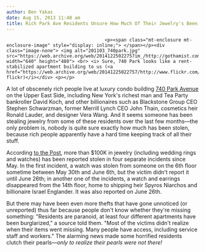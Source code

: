 ```yaml
---
author: Ben Yakas
date: Aug 15, 2013 11:40 am
title: Rich Park Ave Residents Unsure How Much Of Their Jewelry's Been Stolen
---
```


	
										<p><span class="mt-enclosure mt-enclosure-image" style="display: inline;"> </span></p><div class="image-none"> <img alt="201103_740park.jpg" src="https://web.archive.org/web/20141225022757im_/http://gothamist.com/attachments/garth/201103_740park.jpg" width="640" height="480"> <br> <i> Sure, 740 Park looks like a rent-stabilized apartment building to us (<a href="https://web.archive.org/web/20141225022757/http://www.flickr.com/photos/yujie/990984905/">yujie</a>&apos;s flickr)</i></div> <p></p>

<p>A lot of obscenely rich people live at luxury condo building <a href="https://web.archive.org/web/20141225022757/http://gothamist.com/2011/03/21/luxury_co-op.php">740 Park Avenue</a> on the Upper East Side, including New York&apos;s richest man and Tea Party bankroller David Koch, and other billionaires such as Blackstone Group CEO Stephen Schwarzman, former Merrill Lynch CEO John Thain, cosmetics heir Ronald Lauder, and designer Vera Wang. And it seems someone has been stealing jewelry from some of these residents over the last few months&#x2014;the only problem is, nobody is quite sure exactly how much has been stolen, because rich people apparently have a hard time keeping track of all their stuff.</p>

<p>According <a href="https://web.archive.org/web/20141225022757/http://www.nypost.com/p/pagesix/string_of_heists_at_park_NjWFLg3BKfvXVpOABquLkJ">to the Post</a>, more than $100K in jewelry (including wedding rings and watches) has been reported stolen in four separate incidents since May. In the first incident, a watch was stolen from someone on the 6th floor sometime between May 30th and June 6th, but the victim didn&apos;t report it until June 26th; in another one of the incidents, a watch and earrings disappeared from the 14th floor, home to shipping heir Spyros Niarchos and billionaire Israel Englander. It was also reported on June 26th.</p>

<p>But there may have been even more thefts that have gone unnoticed (or unreported) thus far because people don&apos;t know whether they&apos;re missing something: &quot;Residents are paranoid, at least four different apartments have been burglarized,&quot; a source told them. &quot;Most of the victims didn&apos;t realize when their items went missing. Many people have access, including service staff and workers.&quot; The alarming news made some horrified residents clutch their pearls&#x2014;<em>only to realize their pearls were not there!</em></p>					
										
									
				